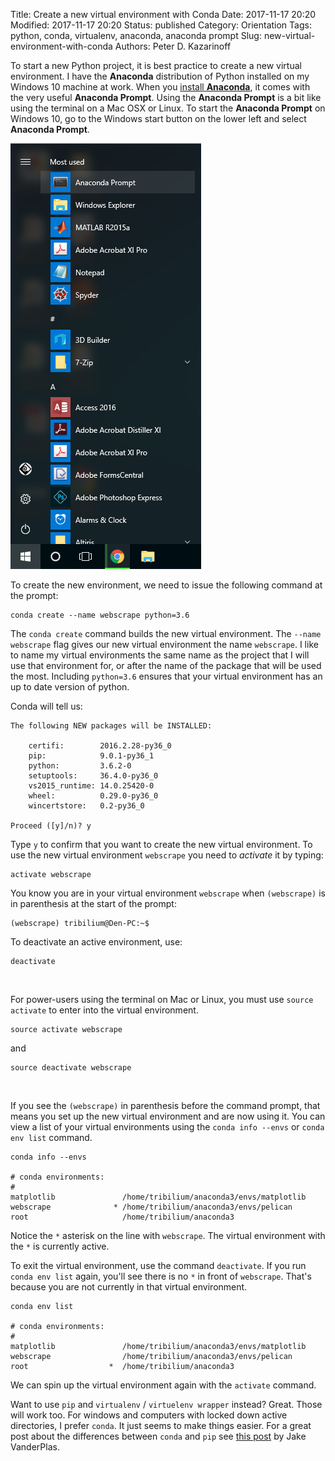Title: Create a new virtual environment with Conda
Date: 2017-11-17 20:20
Modified: 2017-11-17 20:20
Status: published
Category: Orientation
Tags: python, conda, virtualenv, anaconda, anaconda prompt
Slug: new-virtual-environment-with-conda
Authors: Peter D. Kazarinoff

To start a new Python project, it is best practice to create a new virtual environment. I have the **Anaconda** distribution of Python installed on my Windows 10 machine at work. When you [install **Anaconda**]({filename}/posts/installing_anaconda_on_windows.md), it comes with the very useful **Anaconda Prompt**. Using the **Anaconda Prompt** is a bit like using the terminal on a Mac OSX or Linux. To start the **Anaconda Prompt** on Windows 10, go to the Windows start button on the lower left and select **Anaconda Prompt**. 

![anaconda in start menu](images/anaconda_from_start_menu.png)

To create the new environment, we need to issue the following command at the prompt:

```terminal
conda create --name webscrape python=3.6
```

The ```conda create``` command builds the new virtual environment. The ```--name webscrape``` flag gives our new virtual environment the name ```webscrape```.  I like to name my virtual environments the same name as the project that I will use that environment for, or after the name of the package that will be used the most.  Including ```python=3.6``` ensures that your virtual environment has an up to date version of python. 

Conda will tell us:

```terminal
The following NEW packages will be INSTALLED:

    certifi:        2016.2.28-py36_0
    pip:            9.0.1-py36_1
    python:         3.6.2-0
    setuptools:     36.4.0-py36_0
    vs2015_runtime: 14.0.25420-0
    wheel:          0.29.0-py36_0
    wincertstore:   0.2-py36_0

Proceed ([y]/n)? y
```

Type ```y``` to confirm that you want to create the new virtual environment. To use the new virtual environment ```webscrape``` you need to _activate_ it by typing:

```terminal
activate webscrape
```

You know you are in your virtual environment ```webscrape``` when ```(webscrape)``` is in parenthesis at the start of the prompt:

```terminal
(webscrape) tribilium@Den-PC:~$
```

To deactivate an active environment, use:

```terminal
deactivate
```

<br />

For power-users using the terminal on Mac or Linux, you must use ```source activate``` to enter into the virtual environment.


```terminal
source activate webscrape
```

and

```terminal
source deactivate webscrape
```

<br />


If you see the ```(webscrape)``` in parenthesis before the command prompt, that means you set up the new virtual environment and are now using it. You can view a list of your virtual environments using the ```conda info --envs``` or ```conda env list``` command.

```terminal
conda info --envs

# conda environments:
#
matplotlib               /home/tribilium/anaconda3/envs/matplotlib
webscrape              * /home/tribilium/anaconda3/envs/pelican
root                     /home/tribilium/anaconda3
```

Notice the ``` * ``` asterisk on the line with ```webscrape```. The virtual environment with the ``` * ``` is currently active. 

To exit the virtual environment, use the command ```deactivate```. If you run ```conda env list``` again, you'll see there is no ```*``` in front of ```webscrape```. That's because you are not currently in that virtual environment.

```terminal
conda env list

# conda environments:
#
matplotlib               /home/tribilium/anaconda3/envs/matplotlib
webscrape                /home/tribilium/anaconda3/envs/pelican
root                  *  /home/tribilium/anaconda3
```

We can spin up the virtual environment again with the ```activate``` command.

Want to use ```pip``` and ```virtualenv``` / ```virtuelenv wrapper``` instead? Great. Those will work too. For windows and computers with locked down active directories, I prefer ```conda```. It just seems to make things easier. For a great post about the differences between ```conda``` and ```pip``` see [this post](http://jakevdp.github.io/blog/2016/08/25/conda-myths-and-misconceptions/) by Jake VanderPlas.